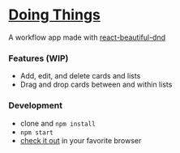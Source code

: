 # [Doing Things](doing-things.surge.sh)

A workflow app made with [react-beautiful-dnd](https://github.com/atlassian/react-beautiful-dnd)     

### Features (WIP)
* Add, edit, and delete cards and lists
* Drag and drop cards between and within lists


### Development

* clone and `npm install`
* `npm start`
* [check it out](http://localhost:3000) in your favorite browser
